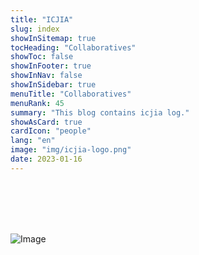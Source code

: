 ```yaml
---
title: "ICJIA"
slug: index
showInSitemap: true
tocHeading: "Collaboratives"
showToc: false
showInFooter: true
showInNav: false
showInSidebar: true
menuTitle: "Collaboratives"
menuRank: 45
summary: "This blog contains icjia log."
showAsCard: true
cardIcon: "people"
lang: "en"
image: "img/icjia-logo.png"
date: 2023-01-16
---
```

<br />
<br />
<br />
<br />

![Image](/img/icjia-logo.png)

